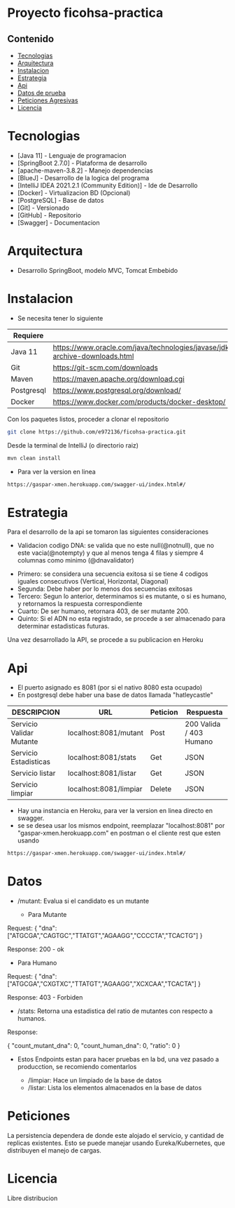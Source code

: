 # Proyecto ficohsa-practica

## Contenido

- [Tecnologias](#Tecnologias)
- [Arquitectura](#Arquitectura)
- [Instalacion](#Instalacion)
- [Estrategia](#Estrategia)
- [Api](#Api)
- [Datos de prueba](#Datos)
- [Peticiones Agresivas](#Peticiones)
- [Licencia](#Licencia)

# Tecnologias

* [Java 11] - Lenguaje de programacion
* [SpringBoot 2.7.0] - Plataforma de desarrollo
* [apache-maven-3.8.2] - Manejo dependencias 
* [BlueJ] - Desarrollo de la logica del programa
* [IntelliJ IDEA 2021.2.1 (Community Edition)] - Ide de Desarrollo
* [Docker] - Virtualizacion BD (Opcional)
* [PostgreSQL] - Base de datos
* [Git] - Versionado
* [GitHub] - Repositorio
* [Swagger] - Documentacion


# Arquitectura

- Desarrollo SpringBoot, modelo MVC, Tomcat Embebido

# Instalacion

- Se necesita tener lo siguiente

| Requiere |  |
| ------ | ------ |
| Java 11 | https://www.oracle.com/java/technologies/javase/jdk11-archive-downloads.html |
| Git | https://git-scm.com/downloads |
| Maven | https://maven.apache.org/download.cgi |
| Postgresql | https://www.postgresql.org/download/ |
| Docker | https://www.docker.com/products/docker-desktop/ |

Con los paquetes listos, proceder a clonar el repositorio
```sh
git clone https://github.com/e972136/ficohsa-practica.git
```

Desde la terminal de IntelliJ (o directorio raiz)
```sh
mvn clean install
```

- Para ver la version en linea

```sh
https://gaspar-xmen.herokuapp.com/swagger-ui/index.html#/
```

# Estrategia

Para el desarrollo de la api se tomaron las siguientes consideraciones

* Validacion codigo DNA: se valida que no este null(@notnull), que no este vacia(@notempty) 
y que al menos tenga 4 filas y siempre 4 columnas como minimo (@dnavalidator)

- Primero: se considera una secuencia exitosa si se tiene 4 codigos iguales consecutivos (Vertical, Horizontal, Diagonal)
- Segunda: Debe haber por lo menos dos secuencias exitosas
- Tercero: Segun lo anterior, determinamos si es mutante, o si es humano, y retornamos la respuesta correspondiente
- Cuarto: De ser humano, retornara 403, de ser mutante 200.
- Quinto: Si el ADN no esta registrado, se procede a ser almacenado para determinar estadisticas futuras.

Una vez desarrollado la API, se procede a su publicacion en Heroku

# Api

- El puerto asignado es 8081 (por si el nativo 8080 esta ocupado)
- En postgresql debe haber una base de datos llamada "hatleycastle"

| DESCRIPCION | URL | Peticion | Respuesta
| ------ | ------ | ------ | ------ |
| Servicio Validar Mutante | localhost:8081/mutant |  Post  | 200 Valida / 403 Humano
| Servicio Estadisticas | localhost:8081/stats |  Get  | JSON
| Servicio listar | localhost:8081/listar |  Get  | JSON
| Servicio limpiar | localhost:8081/limpiar |  Delete  | JSON

- Hay una instancia en Heroku, para ver la version en linea directo en swagger.
- se se desea usar los mismos endpoint, reemplazar "localhost:8081" por "gaspar-xmen.herokuapp.com" 
en postman o el cliente rest que esten usando

```sh
https://gaspar-xmen.herokuapp.com/swagger-ui/index.html#/
```


# Datos

- /mutant: Evalua si el candidato es un mutante

  - Para Mutante

Request:
{
  "dna": ["ATGCGA","CAGTGC","TTATGT","AGAAGG","CCCCTA","TCACTG"]
}

Response: 200 - ok

- Para Humano

Request:
{
  "dna": ["ATGCGA","CXGTXC","TTATGT","AGAAGG","XCXCAA","TCACTA"]
}

Response: 403 - Forbiden

- /stats: Retorna una estadistica del ratio de mutantes con respecto a humanos.

Response:

{
  "count_mutant_dna": 0,
  "count_human_dna": 0,
  "ratio": 0
}

- Estos Endpoints estan para hacer pruebas en la bd, una vez pasado a producction, se recomiendo comentarlos

  - /limpiar: Hace un limpiado de la base de datos
  - /listar: Lista los elementos almacenados en la base de datos


# Peticiones

La persistencia dependera de donde este alojado el servicio, y cantidad de replicas existentes.
Esto se puede manejar usando Eureka/Kubernetes, que distribuyen el manejo de cargas. 

# Licencia

Libre distribucion
